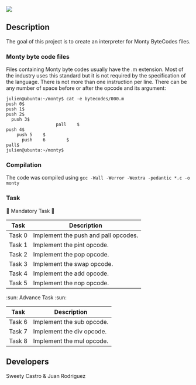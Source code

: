<img src="https://media.giphy.com/media/RI4LTRjrVJhTskGtrb/giphy-downsized.gif"/>

## Description
The goal of this project is to create an interpreter for Monty ByteCodes files. 

### Monty byte code files

Files containing Monty byte codes usually have the .m extension. Most of the industry uses this standard but it is not required by the specification of the language. There is not more than one instruction per line. There can be any number of space before or after the opcode and its argument:

```
julien@ubuntu:~/monty$ cat -e bytecodes/000.m
push 0$
push 1$
push 2$
  push 3$
                   pall    $
push 4$
    push 5    $
      push    6        $
pall$
julien@ubuntu:~/monty$
```

### Compilation
The code was compiled using `gcc -Wall -Werror -Wextra -pedantic *.c -o monty`

### Task

:ant: Mandatory Task :ant:

| Task    | Description                          |
|---------|--------------------------------------|
| Task 0  | Implement the push and pall opcodes. |
| Task 1  | Implement the pint opcode.           |
| Task 2  | Implement the pop opcode.            |
| Task 3  | Implement the swap opcode.           |
| Task 4  | Implement the add opcode.            |
| Task 5  | Implement the nop opcode.            |

:sun: Advance Task :sun:

| Task   | Description               |
|--------|---------------------------|
| Task 6 | Implement the sub opcode. |
| Task 7 | Implement the div opcode. |
| Task 8 | Implement the mul opcode. |

## Developers

Sweety Castro & Juan Rodriguez